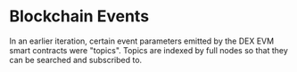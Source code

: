 # Blockchain Events

In an earlier iteration, certain event parameters emitted by the DEX EVM smart contracts were "topics". Topics are indexed by full nodes so that they can be searched and subscribed to.
